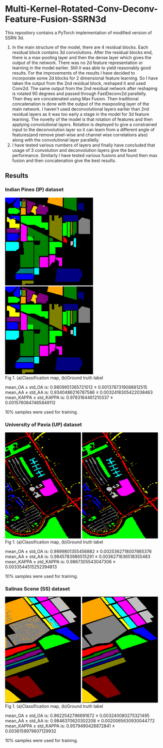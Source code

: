 # Multi-Kernel-Rotated-Conv-Deconv-Feature-Fusion-SSRN3d

This repository contains a PyTorch implementation of modified version of SSRN 3d. <br/>

1. In the main structure of the model, there are 4 residual blocks. Each residual block contains 3d convolutions. After the residual blocks end, there is a max-pooling layer and then the dense layer which gives the output of the network. There was no 2d feature representation or learning in the model earlier. Still it was able to yield reasonably good results. For the improvements of the results I have decided to incorporate some 2d blocks for 2 dimensional feature learning. So I have taken the output from the 2nd residual block, reshaped it and used Conv2d. The same output from the 2nd residual network after reshaping is rotated 90 degrees and passed through FastDeconv2d parallelly. Then they are concatenated using Max Fusion. Then traditional concatenation is done with the output of the maxpooling layer of the main network. I haven't used deconvolutional layers earlier than 2nd residual layers as it was too early a stage in the model for 3d feature learning. The novelty of the model is that rotation of features and then applying convolutional layers. Rotation is deployed to give a constrained input to the deconvolution layer so it can learn from a different angle of features(and remove pixel-wise and channel wise correlations also) along with the convolutional layer parallelly. <br/>
2. I have tested various numbers of layers and finally have concluded that usage of 3 convolution and deconvolution layers give the best performance. Similarly I have tested various fusions and found then max fusion and then concatenation give the best results.

## Results

### Indian Pines (IP) dataset
<img src="figures/IN_.png"/>  <img src="figures/IN_gt.png"/><br/>
Fig 1. (a)Classification map, (b)Ground truth label<br/>

mean_OA ± std_OA is: 0.9809651365721012 ± 0.0013787319088812515<br/>
mean_AA ± std_AA is: 0.9340486216787586 ± 0.0032418305422038463<br/>
mean_KAPPA ± std_KAPPA is: 0.9783164461210337 ± 0.0015760847465849112<br/>

10% samples were used for training.

### University of Pavia (UP) dataset
<img src="figures/UP_.png" width="250" height="350"/>  <img src="figures/UP_gt.png" width="250" height="350"/><br/>
Fig 1. (a)Classification map, (b)Ground truth label<br/>

mean_OA ± std_OA is: 0.9899801355456882 ± 0.0025362718007885376<br/>
mean_AA ± std_AA is: 0.9845783986515291 ± 0.0036271636518355483<br/>
mean_KAPPA ± std_KAPPA is: 0.9867305543047306 ± 0.0033544515252394813<br/>

10% samples were used for training.

### Salinas Scene (SS) dataset
<img src="figures/SV_.png" width="250" height="350"/>  <img src="figures/SV_gt.png" width="250" height="350"/><br/>
Fig 1. (a)Classification map, (b)Ground truth label<br/>

mean_OA ± std_OA is: 0.9622542796691672 ± 0.003240080275321495<br/>
mean_AA ± std_AA is: 0.9846370620302208 ± 0.0020065630930044772<br/>
mean_KAPPA ± std_KAPPA is: 0.9579490426872841 ± 0.0036159979607129932<br/>

10% samples were used for training.
